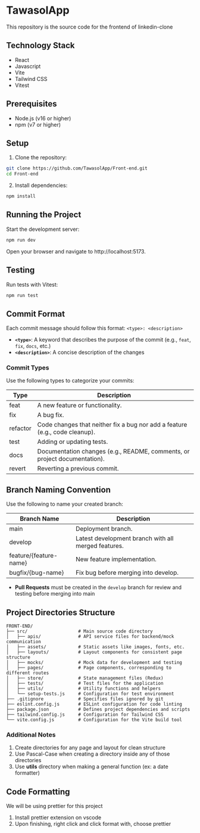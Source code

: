# TawasolApp
This repository is the source code for the frontend of linkedin-clone

## Technology Stack
- React
- Javascript
- Vite
- Tailwind CSS
- Vitest

## Prerequisites
- Node.js (v16 or higher)
- npm (v7 or higher)

## Setup
1. Clone the repository:
```bash
git clone https://github.com/TawasolApp/Front-end.git
cd Front-end
```
2. Install dependencies:
```bash
npm install
```

## Running the Project
Start the development server:
```bash
npm run dev
```
Open your browser and navigate to http://localhost:5173.

## Testing
Run tests with Vitest:
```bash
npm run test
```

## Commit Format

Each commit message should follow this format:
`<type>: <description>`
- **`<type>`**: A keyword that describes the purpose of the commit (e.g., `feat`, `fix`, `docs`, etc.)
- **`<description>`**: A concise description of the changes

### Commit Types

Use the following types to categorize your commits:

| Type       | Description                                                                 |
|------------|-----------------------------------------------------------------------------|
| feat       | A new feature or functionality.                                             |
| fix        | A bug fix.                                                                  |
| refactor   | Code changes that neither fix a bug nor add a feature (e.g., code cleanup). |
| test       | Adding or updating tests.                                                   |
| docs       | Documentation changes (e.g., README, comments, or project documentation).   |
| revert     | Reverting a previous commit.                                                |

## Branch Naming Convention

Use the following to name your created branch:

| Branch Name              | Description                                           |
|--------------------------|-------------------------------------------------------|
| main                     | Deployment branch.                                    |
| develop                  | Latest development branch with all merged features.   |
| feature/{feature-name}   | New feature implementation.                           |
| bugfix/{bug-name}        | Fix bug before merging into develop.                  |

- **Pull Requests** must be created in the `develop` branch for review and testing before merging into main

## Project Directories Structure
```
FRONT-END/
├── src/                   # Main source code directory
│   ├── apis/              # API service files for backend/mock communication
│   ├── assets/            # Static assets like images, fonts, etc.
│   ├── layouts/           # Layout components for consistent page structure
│   ├── mocks/             # Mock data for development and testing
│   ├── pages/             # Page components, corresponding to different routes
│   ├── store/             # State management files (Redux)
│   ├── tests/             # Test files for the application
│   ├── utils/             # Utility functions and helpers
│   └── setup-tests.js     # Configuration for test environment
├── .gitignore             # Specifies files ignored by git
├── eslint.config.js       # ESLint configuration for code linting
├── package.json           # Defines project dependencies and scripts
├── tailwind.config.js     # Configuration for Tailwind CSS
└── vite.config.js         # Configuration for the Vite build tool
```

### Additional Notes
1. Create directories for any page and layout for clean structure
2. Use Pascal-Case when creating a directory inside any of those directories
3. Use **utils** directory when making a general function (ex: a date formatter)

## Code Formatting
We will be using prettier for this project
1. Install prettier extension on vscode
2. Upon finishing, right click and click format with, choose prettier